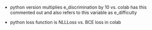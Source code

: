 - python version multiplies e_discrimination by 10 vs. colab has this commented out and also refers to this variable as e_difficulty

- python loss function is NLLLoss vs. BCE loss in colab